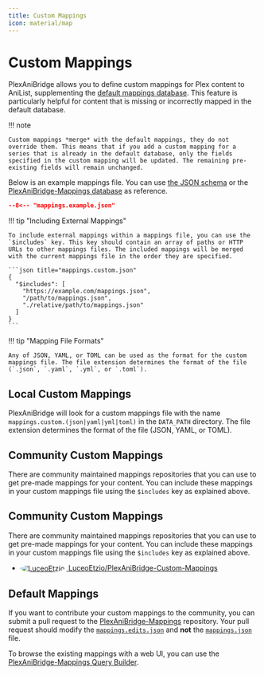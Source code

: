 ```yaml
---
title: Custom Mappings
icon: material/map
---
```


# Custom Mappings

PlexAniBridge allows you to define custom mappings for Plex content to AniList, supplementing the [default mappings database](https://github.com/eliasbenb/PlexAniBridge-Mappings). This feature is particularly helpful for content that is missing or incorrectly mapped in the default database.

!!! note

    Custom mappings *merge* with the default mappings, they do not override them. This means that if you add a custom mapping for a series that is already in the default database, only the fields specified in the custom mapping will be updated. The remaining pre-existing fields will remain unchanged.

Below is an example mappings file. You can use [the JSON schema](https://github.com/eliasbenb/PlexAniBridge-Mappings/blob/HEAD/mappings.schema.json) or the [PlexAniBridge-Mappings database](https://github.com/eliasbenb/PlexAniBridge-Mappings) as reference.

```json title="mappings.custom.json"
--8<-- "mappings.example.json"
```

!!! tip "Including External Mappings"

    To include external mappings within a mappings file, you can use the `$includes` key. This key should contain an array of paths or HTTP URLs to other mappings files. The included mappings will be merged with the current mappings file in the order they are specified.

    ```json title="mappings.custom.json"
    {
      "$includes": [
        "https://example.com/mappings.json",
        "/path/to/mappings.json",
        "./relative/path/to/mappings.json"
      ]
    }
    ```

!!! tip "Mapping File Formats"

    Any of JSON, YAML, or TOML can be used as the format for the custom mappings file. The file extension determines the format of the file (`.json`, `.yaml`, `.yml`, or `.toml`).

## Local Custom Mappings

PlexAniBridge will look for a custom mappings file with the name `mappings.custom.(json|yaml|yml|toml)` in the `DATA_PATH` directory. The file extension determines the format of the file (JSON, YAML, or TOML).

## Community Custom Mappings

There are community maintained mappings repositories that you can use to get pre-made mappings for your content. You can include these mappings in your custom mappings file using the `$includes` key as explained above.

## Community Custom Mappings

There are community maintained mappings repositories that you can use to get pre-made mappings for your content. You can include these mappings in your custom mappings file using the `$includes` key as explained above.

- <a href="https://github.com/LuceoEtzio/PlexAniBridge-Custom-Mappings">
    <img src="https://avatars.githubusercontent.com/u/40282884?s=24&v=4" alt="LuceoEtzio" style="margin-right: 4px; border-radius: 50%; vertical-align: middle;">
    <span>LuceoEtzio/PlexAniBridge-Custom-Mappings</span>
  </a>

## Default Mappings

If you want to contribute your custom mappings to the community, you can submit a pull request to the [PlexAniBridge-Mappings](https://github.com/eliasbenb/PlexAniBridge-Mappings) repository. Your pull request should modify the [`mappings.edits.json`](https://github.com/eliasbenb/PlexAniBridge-Mappings/blob/HEAD/mappings.edits.json) and **not** the [`mappings.json`](https://github.com/eliasbenb/PlexAniBridge-Mappings/blob/HEAD/mappings.json) file.

To browse the existing mappings with a web UI, you can use the [PlexAniBridge-Mappings Query Builder](https://plexanibridge-mappings.elias.eu.org).
